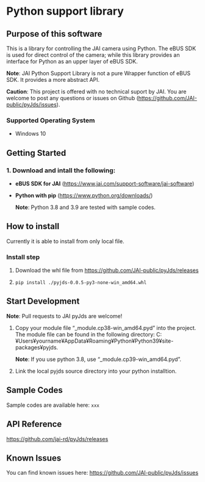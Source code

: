 # Python support library

## Purpose of this software
This is a library for controlling the JAI camera using Python. The eBUS SDK is used for direct control of the camera; while this library provides an interface for Python as an upper layer of eBUS SDK.

**Note**: JAI Python Support Library is not a pure Wrapper function of eBUS SDK. It provides a more abstract API.

**Caution**: This project is offered with no technical suport by JAI. You are welcome to post any questions or issues on Github (https://github.com/JAI-public/pyJds/issues).
### Supported Operating System
- Windows 10
## Getting Started
### 1. Download and intall the following: 
- **eBUS SDK for JAI** (https://www.jai.com/support-software/jai-software)
- **Python with pip** (https://www.python.org/downloads/)
  
  **Note**: Python 3.8 and 3.9 are tested with sample codes.

## How to install
Currently it is able to install from only local file.
### Install step
1. Download the whl file from https://github.com/JAI-public/pyJds/releases

2. `pip install ./pyjds-0.0.5-py3-none-win_amd64.whl`
## Start Development

**Note**: Pull requests to JAI pyJds are welcome!
1. Copy your module file “_module.cp38-win_amd64.pyd” into the project. The module file can be found in the following directory: C:¥Users¥yourname¥AppData¥Roaming¥Python¥Python39¥site-packages¥pyjds.

    **Note**: If you use python 3.8, use “_module.cp39-win_amd64.pyd”.

2. Link the local pyjds source directory into your python installtion.
## Sample Codes
Sample codes are available here: `xxx`

## API Reference

https://github.com/jai-rd/pyJds/releases

## Known Issues
You can find known issues here: https://github.com/JAI-public/pyJds/issues
